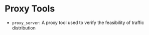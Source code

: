 # Proxy Tools

- `proxy_server`: A proxy tool used to verify the feasibility of traffic distribution